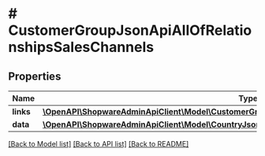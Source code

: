 # # CustomerGroupJsonApiAllOfRelationshipsSalesChannels

## Properties

Name | Type | Description | Notes
------------ | ------------- | ------------- | -------------
**links** | [**\OpenAPI\ShopwareAdminApiClient\Model\CustomerGroupJsonApiAllOfRelationshipsSalesChannelsLinks**](CustomerGroupJsonApiAllOfRelationshipsSalesChannelsLinks.md) |  | [optional]
**data** | [**\OpenAPI\ShopwareAdminApiClient\Model\CountryJsonApiAllOfRelationshipsSalesChannelsData[]**](CountryJsonApiAllOfRelationshipsSalesChannelsData.md) |  | [optional]

[[Back to Model list]](../../README.md#models) [[Back to API list]](../../README.md#endpoints) [[Back to README]](../../README.md)
